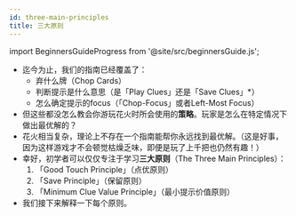 ```yaml
---
id: three-main-principles
title: 三大原则
---
```


import BeginnersGuideProgress from '@site/src/beginnersGuide.js';

<BeginnersGuideProgress id="three-main-principles" />

- 迄今为止，我们的指南已经覆盖了：
  - 弃什么牌（Chop Cards）
  - 判断提示是什么意思（是「Play Clues」还是「Save Clues」*）
  - 怎么确定提示的focus（「Chop-Focus」或者Left-Most Focus）
- 但这些都没怎么教会你游玩花火时所会使用的**策略**。玩家是怎么在特定情况下做出最优解的？
- 花火相当复杂，理论上不存在一个指南能帮你永远找到最优解。（这是好事，因为这样游戏才不会顿觉枯燥乏味，即便是玩了上千把也仍然有趣！）
- 幸好，初学者可以仅仅专注于学习**三大原则**（The Three Main Principles）：
  1. 「Good Touch Principle」（点优原则）
  1. 「Save Principle」（保留原则）
  1. 「Minimum Clue Value Principle」（最小提示价值原则）
- 我们接下来解释一下每个原则。
